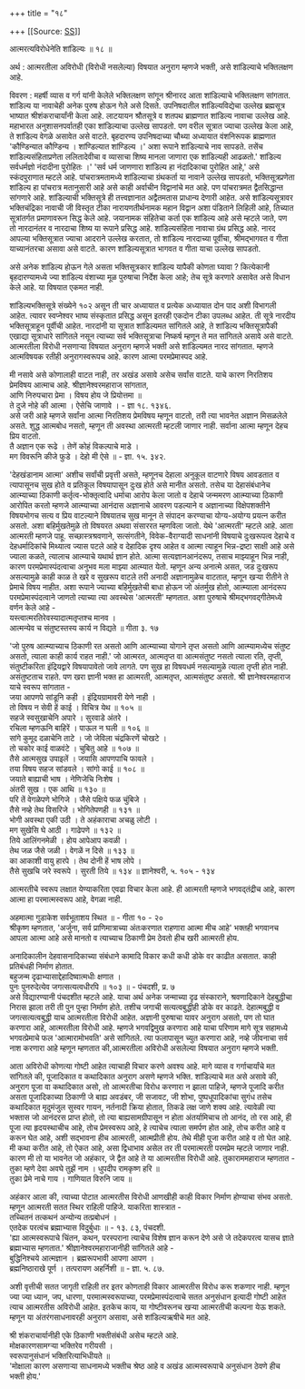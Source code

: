 +++
title = "१८"

+++
[[Source: [SS](https://satsangdhara.net/nbs/nbs-18.htm)]]

आत्मरत्यविरोधेनेति शांडिल्यः ॥ १८ ॥  
  
अर्थ : आत्मरतीला अविरोधी (विरोधी नसलेल्या) विषयात अनुराग म्हणजे भक्ती, असे शांडिल्याचे भक्तिलक्षण आहे.  
  
विवरण : महर्षी व्यास व गर्ग यांनी केलेले भक्तिलक्षण सांगून श्रीनारद आता शांडिल्याचे भक्तिलक्षण सांगतात. शांडिल्य या नावाचेही अनेक पुरुष होऊन गेले असे दिसते. उपनिषदातील शांडिल्यविद्येचा उल्लेख ब्रह्मसूत्र भाष्यात श्रीशंकराचार्यांनी केला आहे. लाटयायन श्रौतसूत्रे व शतपथ ब्राह्मणात शांडिल्य नावाचा उल्लेख आहे. महाभारत अनुशासनपर्वातही एका शांडिल्याचा उल्लेख सापडतो. पण वरील सूत्रात ज्याचा उल्लेख केला आहे, ते शांडिल्य वेगळे असावेत असे वाटते. बृहदारण्य उपनिषदाच्या चौथ्या अध्यायात वंशनिरूपक ब्राह्मणात 'कौण्डिन्यात कौण्डिन्य । शांण्डिल्यात शांण्डिल्य ।' अशा रूपाने शांडिल्याचे नाव सापडते. तसेंच शांडिल्यसंहिताप्रणेता ललितादेवीचा व व्यासाचा शिष्य मानला जाणारा एक शांडिल्यही आढळतो.' शांडिल्य सर्वधर्मज्ञो नंदादीना पुरोहितः ।' 'सर्व धर्म जाणणारा शांडिल्य हा नंदादिकाचा पुरोहित आहे,' असे स्कंदपुराणात म्हटले आहे. पांचरात्रमतामध्ये शांडिल्याचा ग्रंथकर्ता या नावाने उल्लेख सापडतो, भक्तिसूत्रप्रणेता शांडिल्य हा पांचरात्र मतानुसारी आहे असे काही अर्वाचीन विद्वानांचे मत आहे. पण पांचरात्रमत द्वैतसिद्धान्त सांगणारे आहे. शांडिल्याची भक्तिसूत्रे ही तत्त्वज्ञानात अद्वैतमतास प्राधान्य देणारी आहेत. असे शांडिल्यसूत्रावर भक्तिचंद्रिका नावाची जी विस्तृत टीका नारायणतीर्थनामक महान विद्वान अशा पंडिताने लिहिली आहे, तिच्यात सूत्रांतर्गत प्रमाणावरून सिद्ध केले आहे. जयानामक संहितेचा कर्ता एक शांडिल्य आहे असे म्हटले जाते, पण तो नारदानंतर व नारदाचा शिष्य या रूपाने प्रसिद्ध आहे. शांडिल्यसंहिता नावाचा ग्रंथ प्रसिद्ध आहे. नारद आपल्या भक्तिसूत्रात ज्याचा आदराने उल्लेख करतात, तो शांडिल्य नारदाच्या पूर्वीचा, श्रीमद्‍भागवत व गीता याच्यानंतरचा असावा असे वाटते. कारण शांडिल्यसूत्रात भागवत व गीता याचा उल्लेख सापडतो.  
  
असे अनेक शांडिल्य होऊन गेले असता भक्तिसूत्रकार शांडिल्य यापैकी कोणता घ्यावा ? कित्येकानी बृहदारण्यामध्ये ज्या शांडिल्य वंशाच्या मूळ पुरुषाचा निर्देश केला आहे; तेच सूत्रे करणारे असावेत असे विधान केले आहे. या विषयात एकमत नाही.  
  
शांडिल्यभक्तिसूत्रे संख्येने १०२ असून ती चार अध्यायात व प्रत्येक अध्यायात दोन पाद अशी विभागली आहेत. त्यावर स्वप्नेश्वर भाष्य संस्कृतात प्रसिद्ध असून इतरही एकदोन टीका उपलब्ध आहेत. ती सूत्रे नारदीय भक्तिसूत्राहून पूर्वीची आहेत. नारदांनी या सूत्रात शांडिल्यमत सांगितले आहे, ते शांडिल्य भक्तिसूत्रापैकी एखाद्या सूत्राधारे सांगितले नसून त्याच्या सर्व भक्तिसूत्राचा निष्कर्ष म्हणून ते मत सांगितले असावे असे वाटते. आत्मरतीला विरोधी नसणार्‍या विषयात अनुराग म्हणजे भक्ती असे शांडिल्यमत नारद सांगतात. म्हणजे आत्मविषयक रतीही अनुरागस्वरूपच आहे. कारण आत्मा परमप्रेमास्पद आहे.  
  
मी नसावे असे कोणालाही वाटत नाही, तर अखंड असावे असेच सर्वांस वाटते. याचे कारण निरतिशय प्रेमविषय आत्माच आहे. श्रीज्ञानेश्वरमहाराज सांगतात,  
आणि निरुपचारा प्रेमा । विषय होय जे प्रियोत्तमा ॥  
ते दुजे नोहे की आत्मा । ऐसेचि जाणावे । - ज्ञा १८. १३४६.  
असे जरी आहे म्हणजे सर्वांना आत्मा निरतिशय प्रेमविषय म्हणून वाटतो, तरी त्या भावनेत अज्ञान मिसळलेले असते. शुद्ध आत्मबोध नसतो, म्हणून ती अवस्था आत्मरती म्हटली जाणार नाही. सर्वाना आत्मा म्हणून देहच प्रिय वाटतो.  
तै अज्ञान एक रूढे । तेणें कोहं विकल्पाचे माडे ।  
मग विवरूनि कीजे फुडे । देहो मी ऐसे ॥ - ज्ञा. १५. ३४२.  
  
'देहखंडानाम आत्मा' अशीच सर्वांची प्रवृत्ती असते, म्हणूनच देहाला अनुकूल वाटणारे विषय आवडतात व त्यापासूनच सुख होते व प्रतिकूल विषयापासून दुःख होते असे मानीत असतो. तसेच या देहासंबंधानेच आत्म्याच्या ठिकाणी कर्तृत्व-भोक्तृत्वादि धर्माचा आरोप केला जातो व देहाचे जन्ममरण आत्म्याच्या ठिकाणी आरोपित करतो म्हणजे आत्म्याच्या आनंदास अज्ञानाचे आवरण पडल्याने व अज्ञानाच्या विक्षेपशक्तीने विषयभोगच सत्य व प्रिय वाटल्याने विषयातच सुख मानून ते संपादन करण्याचा योग्य-अयोग्य प्रयत्न करीत असतो. अशा बहिर्मुखतेमुळे तो विषयरत अथवा संसाररत म्हणविला जातो. येथे 'आत्मरती' म्हटले आहे. आता आत्मरती म्हणजे पाहू. सच्छास्त्रश्रवणाने, सत्संगतीने, विवेक-वैराग्यादी साधनांनी विषयाचे दुःखरूपत्व देहाचे व देहधर्मादिकांचे मिथ्यात्व ज्यास पटले आहे व देहादिक दृश्य आहेत व आत्मा त्याहून भिन्न-द्रष्टा साक्षी आहे असे ज्याला कळते, त्यालाच आत्म्याचे यथार्थ ज्ञान होते. आत्मा सत्यज्ञानआनंदरूप, तसाच माझ्याहून भिन्न नाही, कारण परमप्रेमास्पंदत्वाचा अनुभव मला माझ्या आत्म्यात येतो. म्हणून अन्य अनात्मे असत, जड दुःखरूप असल्यामुळे काही काळ ते खरे व सुखरूप वाटले तरी अनादी अज्ञानामुळेच वाटतात, म्हणून खर्‍या रीतीने ते प्रेमाचे विषय नाहीत. अशा रूपाने ज्याच्या बहिर्मुखतेची बाधा होऊन जो अंतर्मुख होतो, आत्म्याला आनंदरूप परमप्रेमास्पंदत्वाने जाणतो त्याच्या त्या अवस्थेस 'आत्मरती' म्हणतात. अशा पुरुषाचे श्रीमद्‍भगवद्‌गीतेमध्ये वर्णन केले आहे -  
यस्त्वात्मरतिरेवस्यादात्मतृप्तश्च मानव ।  
आत्मन्येव च संतुष्टस्तस्य कार्य न विद्यते ॥ गीता ३. १७  
  
'जो पुरुष आत्म्याच्याच ठिकाणी रत असतो आणि आत्म्याच्या योगाने तृप्त असतो आणि आत्म्यामध्येच संतुष्ट असतो, त्याला काही कार्य राहत नाही.' जो आत्मरत, आत्मतृप्त वा आत्मसंतुष्ट नसतो त्याला रति, तृप्ती, संतुष्टीकरिता इंद्रियद्वारे विषयापावेतो जावे लागते. पण सुख हा विषयधर्म नसल्यामुळे त्याला तृप्ती होत नाही. असंतुष्टताच राहते. पण खरा ज्ञानी भक्त हा आत्मरती, आत्मतृप्त, आत्मसंतुष्ट असतो. श्री ज्ञानेश्वरमहाराज याचे स्वरूप सांगतात -  
जया आपणपे सांडूनि कही । इंद्रियग्रामावरी येणे नाही ।  
तो विषय न सेवी हें काई । विचित्र येथ ॥ १०५ ॥  
सहजे स्वसुखाचेनि अपारे । सुरवाडे अंतरे ।  
रचिला म्हणऊनि बाहिरें । पाऊल न घली ॥ १०६ ॥  
सांगे कुमूद दळाचेनि ताटे । जो जेविला चंद्रकिरणें चोखटे ।  
तो चकोर काई वाळवंटे । चुबितु आहे ॥ १०७ ॥  
तैसे आत्मसुख उपाइलें । जयासि आपणपाचि फावले ।  
तया विषय सहज सांडवले । सांगो काई ॥ १०८ ॥  
जयाते बाह्याची भाष । नेणिजेचि निःशेष ।  
अंतरी सुख । एक आथि ॥ १३० ॥  
परि तें वेगळेपणे भोगिजे । जैसे पक्षिये फळ चुंबिजे ।  
तैसे नव्हे तेथ विसरिजे । भोगितेपणही ॥ १३१ ॥  
भोगी अवस्था एकी उठी । ते अहंकाराचा अचळु लोटी ।  
मग सुखेसि घे आठी । गाढेपणे ॥ १३२ ॥  
तिये आलिंगनमेळी । होय आपेआप कवळी ।  
तेथ जळ जैसे जळी । वेगळें न दिसे ॥ १३३ ॥  
का आकाशी वायु हारपे । तेथ दोनी हें भाष लोपे ।  
तैसे सुखचि जरे स्वरूपे । सुरती तिये ॥ १३४ ॥ ज्ञानेश्वरी, ५. १०५ - १३४  
  
आत्मरतीचे स्वरूप लक्षात येण्याकरिता एवढा विचार केला आहे. ही आत्मरती म्हणजे भगवद्‌तंद्रीच आहे, कारण आत्मा हा परमात्मस्वरूप आहे, वेगळा नाही.  
  
अहमात्मा गुडाकेश सर्वभूताशय स्थित ॥ - गीता १० - २०  
श्रीकृष्ण म्हणतात, 'अर्जुना, सर्व प्राणिमात्राच्या अंतःकरणात राहणारा आत्मा मीच आहे' भक्तही भगवानच आपला आत्मा आहे असे मानतो व त्याच्याच ठिकाणी प्रेम ठेवतो हीच खरी आत्मरती होय.  
  
अनादिकालीन देहवासनादिकाच्या संबंधाने कामादि विकार कधी कधी डोके वर काढीत असतात. काही प्रतिबंधही निर्माण होतात.  
बहुजन्म दृढाभ्यासाद्देहादिष्वात्मधीः क्षणात ।  
पुनः पुनरुदेत्येव जगत्सत्यत्वधीरपि ॥ १०३ ॥ - पंचदशी, प्र. ७  
असे विद्यारण्यानी पंचदशीत म्हटले आहे. याचा अर्थ अनेक जन्माच्या दृढ संस्काराने, श्रवणादिकाने देहबुद्धीचा निरास झाला तरी ती पुन पुन्हा निर्माण होते. तशीच जगाची सत्यत्वबुद्धीही डोके वर काढते. देहात्मबुद्धी व जगत्सत्यत्वबुद्धी याच आत्मरतीला विरोधी आहेत. अज्ञानी पुरुषाचा यावर अनुराग असतो, पण तो घात करणारा आहे, आत्मरतीला विरोधी आहे. म्हणजे भगवद्विमुख करणारा आहे याचा परिणाम मागे सूत्र सहामध्ये भगवत्प्रेमाचे फल 'आत्मारामोभवति' असे सांगितले. त्या फलापासून च्युत करणारा आहे, नव्हे जीवनाचा सर्व नाश करणारा आहे म्हणून म्हणतात की,आत्मरतीला अविरोधी असलेल्या विषयात अनुराग म्हणजे भक्ती.  
  
आता अविरोधी कोणत्या गोष्टी आहेत त्याचाही विचार करणे अवश्य आहे. मागे व्यास व गर्गाचार्यांचे मत सांगितले की, पूजादिकात व कथादिकात अनुराग असणे म्हणजे भक्ति. शांडिल्याचे मत असे असावे की, अनुराग पूजा वा कथादिकात असो, तो आत्मरतीचा विरोध करणारा न झाला पाहिजे, म्हणजे पूजादि करीत असता पूजादिकाच्या ठिकाणी जे बाह्य अवडंबर, जी सजावट, जी शोभा, पुष्पधूपादिकांचा सुगंध तसेच कथादिकात मृदुमंजुल सुस्वर गायन, नर्तनादी क्रिया होतात, तिकडे लक्ष जाणे शक्य आहे. त्यावेळी त्या भक्तास जो आनंदरस प्राप्त होतो, तो त्या बाह्यसामग्रीपासून न होता अंतर्यामिचाच तो आनंद, तो रस आहे, ही पूजा त्या हृदयस्थाचीच आहे, तोच प्रेमस्वरूप आहे, हे त्याचेच त्याला समर्पण होत आहे, तोच करीत आहे व करून घेत आहे, अशी सद्‍भावना हीच आत्मरती, आत्मप्रीती होय. तेथे मीही पूजा करीत आहे व तो घेत आहे. मी कथा करीत आहे, तो ऐकत आहे, असा द्विधाभाव असेल तर ती परमात्मरती परमप्रेम म्हटले जाणार नाही. कारण मी तो या भावनेत जो अहंकार, जे द्वैत आहे ते या आत्मरतीस विरोधी आहे. तुकाराममहाराज म्हणतात -  
तुका म्हणे देवा अवघे तुझें नाम । धुपदीप रामकृष्ण हरि ॥  
तुका प्रेमे नाचे गाय । गाणियात विरुनि जाय ॥  
  
अहंकार आला की, त्याच्या पोटात आत्मरतीस विरोधी आणखीही काही विकार निर्माण होण्याचा संभव असतो. म्हणून आत्मरती सतत स्थिर राहिली पाहिजे. याकरिता शास्त्रात -  
तच्चितनं तत्कथनं अन्योन्य तत्प्रबोधनं ।  
एतदेक परत्वंच ब्रह्माभ्यास विदुर्बुधाः ॥ - १३. ८३, पंचदशी.  
'ह्या आत्मस्वरूपाचे चिंतन, कथन, परस्पराना त्याचेच विशेष ज्ञान करून देणे असे जे तदेकपरत्व यासच ज्ञाते ब्रह्माभ्यास म्हणतात.' श्रीज्ञानेश्वरमहाराजानीही सांगितले आहे -  
बुद्धिनिश्चये आत्मज्ञान । ब्रह्मरूपभावी आपणा आपण ।  
ब्रह्मनिष्ठाराखे पूर्ण । तत्परायण अहर्निशी ॥ - ज्ञा. ५. ८७.  
  
अशी वृत्तीची सतत जागृती राहिली तर इतर कोणताही विकार आत्मरतीस विरोध करू शकणार नाही. म्हणून ज्या ज्या ध्यान, जप, धारणा, परमात्मस्वरूपाच्या, परमप्रेमास्पंदत्वाचे सतत अनुसंधान इत्यादी गोष्टी आहेत त्याच आत्मरतीस अविरोधी आहेत. इतकेच काय, या गोष्टीवरूनच खर्‍या आत्मरतीची कल्पना येऊ शकते. म्हणून या अंतरंगसाधनावरही अनुराग असावा, असे शांडिल्यऋषीचे मत आहे.  
  
श्री शंकराचार्यानीही एके ठिकाणी भक्तीसंबंधी असेच म्हटले आहे.  
मोक्षकारणसामग्र्‍या भक्तिरेव गरीयसी ।  
स्वरूपानुसंधानं भक्तिरित्याभिधीयते ॥  
'मोक्षाला कारण असणार्‍या साधनामध्ये भक्तीच श्रेष्ठ आहे व अखंड आत्मस्वरूपाचे अनुसंधान ठेवणे हीच भक्ती होय.'  
